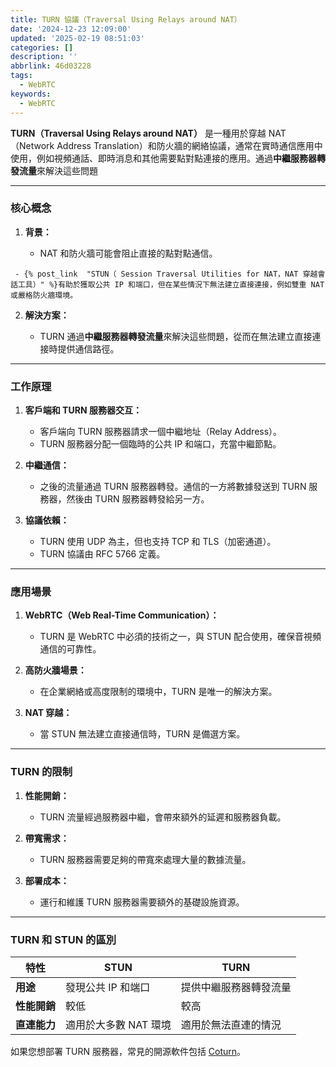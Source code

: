 ```yaml
---
title: TURN 協議（Traversal Using Relays around NAT）
date: '2024-12-23 12:09:00'
updated: '2025-02-19 08:51:03'
categories: []
description: ''
abbrlink: 46d03228
tags:
  - WebRTC
keywords:
  - WebRTC
---
```

**TURN（Traversal Using Relays around NAT）** 是一種用於穿越 NAT（Network Address Translation）和防火牆的網絡協議，通常在實時通信應用中使用，例如視頻通話、即時消息和其他需要點對點連接的應用。通過**中繼服務器轉發流量**來解決這些問題

---

### **核心概念**

1. **背景：**
    
    - NAT 和防火牆可能會阻止直接的點對點通信。
 <!-- more -->
     - {% post_link  "STUN（ Session Traversal Utilities for NAT，NAT 穿越會話工具）" %}有助於獲取公共 IP 和端口，但在某些情況下無法建立直接連接，例如雙重 NAT 或嚴格防火牆環境。
2. **解決方案：**
    
    - TURN 通過**中繼服務器轉發流量**來解決這些問題，從而在無法建立直接連接時提供通信路徑。

---

### **工作原理**

1. **客戶端和 TURN 服務器交互：**
    
    - 客戶端向 TURN 服務器請求一個中繼地址（Relay Address）。
    - TURN 服務器分配一個臨時的公共 IP 和端口，充當中繼節點。
2. **中繼通信：**
    
    - 之後的流量通過 TURN 服務器轉發。通信的一方將數據發送到 TURN 服務器，然後由 TURN 服務器轉發給另一方。
3. **協議依賴：**
    
    - TURN 使用 UDP 為主，但也支持 TCP 和 TLS（加密通道）。
    - TURN 協議由 RFC 5766 定義。

---

### **應用場景**

1. **WebRTC（Web Real-Time Communication）：**
    
    - TURN 是 WebRTC 中必須的技術之一，與 STUN 配合使用，確保音視頻通信的可靠性。
2. **高防火牆場景：**
    
    - 在企業網絡或高度限制的環境中，TURN 是唯一的解決方案。
3. **NAT 穿越：**
    
    - 當 STUN 無法建立直接通信時，TURN 是備選方案。

---

### **TURN 的限制**

1. **性能開銷：**
    
    - TURN 流量經過服務器中繼，會帶來額外的延遲和服務器負載。
2. **帶寬需求：**
    
    - TURN 服務器需要足夠的帶寬來處理大量的數據流量。
3. **部署成本：**
    
    - 運行和維護 TURN 服務器需要額外的基礎設施資源。

---

### **TURN 和 STUN 的區別**

| 特性       | STUN          | TURN        |
| -------- | ------------- | ----------- |
| **用途**   | 發現公共 IP 和端口   | 提供中繼服務器轉發流量 |
| **性能開銷** | 較低            | 較高          |
| **直連能力** | 適用於大多數 NAT 環境 | 適用於無法直連的情況  |

如果您想部署 TURN 服務器，常見的開源軟件包括 [Coturn](https://github.com/coturn/coturn)。